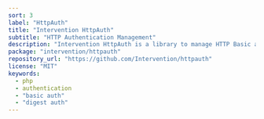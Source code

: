 ```yaml
---
sort: 3
label: "HttpAuth"
title: "Intervention HttpAuth"
subtitle: "HTTP Authentication Management"
description: "Intervention HttpAuth is a library to manage HTTP Basic and Digest authentication."
package: "intervention/httpauth"
repository_url: "https://github.com/Intervention/httpauth"
license: "MIT"
keywords:
  - php
  - authentication
  - "basic auth"
  - "digest auth"
---
```

